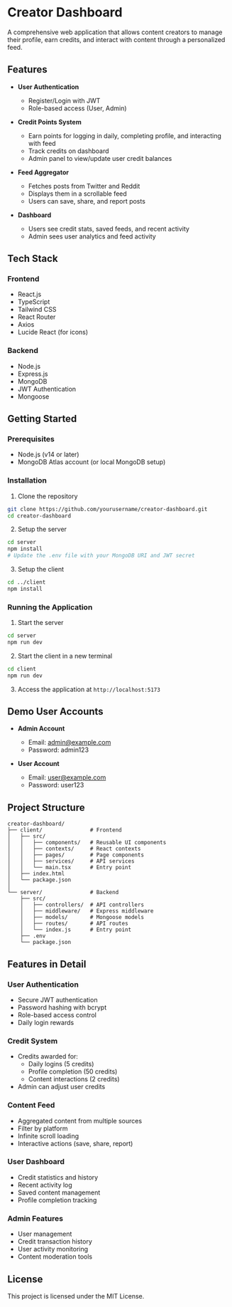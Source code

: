 # Creator Dashboard

A comprehensive web application that allows content creators to manage their profile, earn credits, and interact with content through a personalized feed.

## Features

- **User Authentication**
  - Register/Login with JWT
  - Role-based access (User, Admin)

- **Credit Points System**
  - Earn points for logging in daily, completing profile, and interacting with feed
  - Track credits on dashboard
  - Admin panel to view/update user credit balances

- **Feed Aggregator**
  - Fetches posts from Twitter and Reddit
  - Displays them in a scrollable feed
  - Users can save, share, and report posts

- **Dashboard**
  - Users see credit stats, saved feeds, and recent activity
  - Admin sees user analytics and feed activity

## Tech Stack

### Frontend
- React.js
- TypeScript
- Tailwind CSS
- React Router
- Axios
- Lucide React (for icons)

### Backend
- Node.js
- Express.js
- MongoDB
- JWT Authentication
- Mongoose

## Getting Started

### Prerequisites
- Node.js (v14 or later)
- MongoDB Atlas account (or local MongoDB setup)

### Installation

1. Clone the repository
```bash
git clone https://github.com/yourusername/creator-dashboard.git
cd creator-dashboard
```

2. Setup the server
```bash
cd server
npm install
# Update the .env file with your MongoDB URI and JWT secret
```

3. Setup the client
```bash
cd ../client
npm install
```

### Running the Application

1. Start the server
```bash
cd server
npm run dev
```

2. Start the client in a new terminal
```bash
cd client
npm run dev
```

3. Access the application at `http://localhost:5173`

## Demo User Accounts

- **Admin Account**
  - Email: admin@example.com
  - Password: admin123

- **User Account**
  - Email: user@example.com
  - Password: user123

## Project Structure

```
creator-dashboard/
├── client/               # Frontend
│   ├── src/
│   │   ├── components/   # Reusable UI components
│   │   ├── contexts/     # React contexts
│   │   ├── pages/        # Page components
│   │   ├── services/     # API services
│   │   └── main.tsx      # Entry point
│   ├── index.html
│   └── package.json
│
└── server/               # Backend
    ├── src/
    │   ├── controllers/  # API controllers
    │   ├── middleware/   # Express middleware
    │   ├── models/       # Mongoose models
    │   ├── routes/       # API routes
    │   └── index.js      # Entry point
    ├── .env
    └── package.json
```

## Features in Detail

### User Authentication
- Secure JWT authentication
- Password hashing with bcrypt
- Role-based access control
- Daily login rewards

### Credit System
- Credits awarded for:
  - Daily logins (5 credits)
  - Profile completion (50 credits)
  - Content interactions (2 credits)
- Admin can adjust user credits

### Content Feed
- Aggregated content from multiple sources
- Filter by platform
- Infinite scroll loading
- Interactive actions (save, share, report)

### User Dashboard
- Credit statistics and history
- Recent activity log
- Saved content management
- Profile completion tracking

### Admin Features
- User management
- Credit transaction history
- User activity monitoring
- Content moderation tools

## License

This project is licensed under the MIT License.